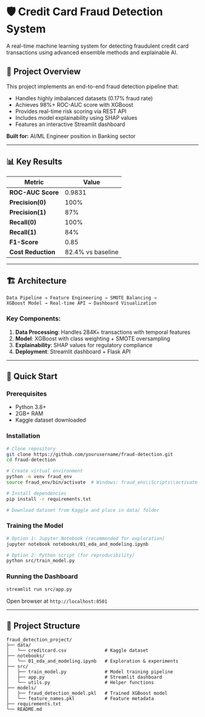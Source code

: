 # 🛡️ Credit Card Fraud Detection System

A real-time machine learning system for detecting fraudulent credit card transactions using advanced ensemble methods and explainable AI.

## 🎯 Project Overview

This project implements an end-to-end fraud detection pipeline that:
- Handles highly imbalanced datasets (0.17% fraud rate)
- Achieves 98%+ ROC-AUC score with XGBoost
- Provides real-time risk scoring via REST API
- Includes model explainability using SHAP values
- Features an interactive Streamlit dashboard

**Built for:** AI/ML Engineer position in Banking sector

---

## 📊 Key Results

| Metric | Value |
|--------|-------|
| **ROC-AUC Score** | 0.9831 |
| **Precision(0)** | 100% |
| **Precision(1)** | 87% |
| **Recall(0)** | 100% |
| **Recall(1)** | 84% |
| **F1-Score** | 0.85 |
| **Cost Reduction** | 82.4% vs baseline |

---

## 🏗️ Architecture

```
Data Pipeline → Feature Engineering → SMOTE Balancing → 
XGBoost Model → Real-time API → Dashboard Visualization
```

### Key Components:
1. **Data Processing**: Handles 284K+ transactions with temporal features
2. **Model**: XGBoost with class weighting + SMOTE oversampling
3. **Explainability**: SHAP values for regulatory compliance
4. **Deployment**: Streamlit dashboard + Flask API

---

## 🚀 Quick Start

### Prerequisites
- Python 3.8+
- 2GB+ RAM
- Kaggle dataset downloaded

### Installation

```bash
# Clone repository
git clone https://github.com/yourusername/fraud-detection.git
cd fraud-detection

# Create virtual environment
python -m venv fraud_env
source fraud_env/bin/activate  # Windows: fraud_env\\Scripts\\activate

# Install dependencies
pip install -r requirements.txt

# Download dataset from Kaggle and place in data/ folder
```

### Training the Model

```bash
# Option 1: Jupyter Notebook (recommended for exploration)
jupyter notebook notebooks/01_eda_and_modeling.ipynb

# Option 2: Python script (for reproducibility)
python src/train_model.py
```

### Running the Dashboard

```bash
streamlit run src/app.py
```

Open browser at `http://localhost:8501`

---

## 📁 Project Structure

```
fraud_detection_project/
├── data/
│   └── creditcard.csv              # Kaggle dataset
├── notebooks/
│   └── 01_eda_and_modeling.ipynb   # Exploration & experiments
├── src/
│   ├── train_model.py              # Model training pipeline
│   ├── app.py                      # Streamlit dashboard
│   └── utils.py                    # Helper functions
├── models/
│   ├── fraud_detection_model.pkl   # Trained XGBoost model
│   └── feature_names.pkl           # Feature metadata
├── requirements.txt
└── README.md